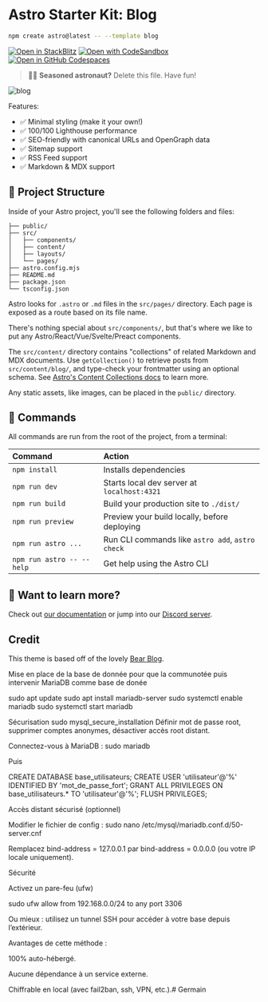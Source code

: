 # Astro Starter Kit: Blog

```sh
npm create astro@latest -- --template blog
```

[![Open in StackBlitz](https://developer.stackblitz.com/img/open_in_stackblitz.svg)](https://stackblitz.com/github/withastro/astro/tree/latest/examples/blog)
[![Open with CodeSandbox](https://assets.codesandbox.io/github/button-edit-lime.svg)](https://codesandbox.io/p/sandbox/github/withastro/astro/tree/latest/examples/blog)
[![Open in GitHub Codespaces](https://github.com/codespaces/badge.svg)](https://codespaces.new/withastro/astro?devcontainer_path=.devcontainer/blog/devcontainer.json)

> 🧑‍🚀 **Seasoned astronaut?** Delete this file. Have fun!

![blog](https://github.com/withastro/astro/assets/2244813/ff10799f-a816-4703-b967-c78997e8323d)

Features:

- ✅ Minimal styling (make it your own!)
- ✅ 100/100 Lighthouse performance
- ✅ SEO-friendly with canonical URLs and OpenGraph data
- ✅ Sitemap support
- ✅ RSS Feed support
- ✅ Markdown & MDX support

## 🚀 Project Structure

Inside of your Astro project, you'll see the following folders and files:

```text
├── public/
├── src/
│   ├── components/
│   ├── content/
│   ├── layouts/
│   └── pages/
├── astro.config.mjs
├── README.md
├── package.json
└── tsconfig.json
```

Astro looks for `.astro` or `.md` files in the `src/pages/` directory. Each page is exposed as a route based on its file name.

There's nothing special about `src/components/`, but that's where we like to put any Astro/React/Vue/Svelte/Preact components.

The `src/content/` directory contains "collections" of related Markdown and MDX documents. Use `getCollection()` to retrieve posts from `src/content/blog/`, and type-check your frontmatter using an optional schema. See [Astro's Content Collections docs](https://docs.astro.build/en/guides/content-collections/) to learn more.

Any static assets, like images, can be placed in the `public/` directory.

## 🧞 Commands

All commands are run from the root of the project, from a terminal:

| Command                   | Action                                           |
| :------------------------ | :----------------------------------------------- |
| `npm install`             | Installs dependencies                            |
| `npm run dev`             | Starts local dev server at `localhost:4321`      |
| `npm run build`           | Build your production site to `./dist/`          |
| `npm run preview`         | Preview your build locally, before deploying     |
| `npm run astro ...`       | Run CLI commands like `astro add`, `astro check` |
| `npm run astro -- --help` | Get help using the Astro CLI                     |

## 👀 Want to learn more?

Check out [our documentation](https://docs.astro.build) or jump into our [Discord server](https://astro.build/chat).

## Credit

This theme is based off of the lovely [Bear Blog](https://github.com/HermanMartinus/bearblog/).

Mise en place de la base de donnée pour que la communotée puis intervenir 
MariaDB comme base de donée 

sudo apt update
sudo apt install mariadb-server
sudo systemctl enable mariadb
sudo systemctl start mariadb

Sécurisation
sudo mysql_secure_installation
Définir mot de passe root, supprimer comptes anonymes, désactiver accès root distant.

Connectez-vous à MariaDB :
sudo mariadb

Puis

CREATE DATABASE base_utilisateurs;
CREATE USER 'utilisateur'@'%' IDENTIFIED BY 'mot_de_passe_fort';
GRANT ALL PRIVILEGES ON base_utilisateurs.* TO 'utilisateur'@'%';
FLUSH PRIVILEGES;


Accès distant sécurisé (optionnel)

Modifier le fichier de config :
sudo nano /etc/mysql/mariadb.conf.d/50-server.cnf

Remplacez bind-address = 127.0.0.1 par bind-address = 0.0.0.0 (ou votre IP locale uniquement).

Sécurité

Activez un pare-feu (ufw)

sudo ufw allow from 192.168.0.0/24 to any port 3306

Ou mieux : utilisez un tunnel SSH pour accéder à votre base depuis l’extérieur.

Avantages de cette méthode :

100% auto-hébergé.

Aucune dépendance à un service externe.

Chiffrable en local (avec fail2ban, ssh, VPN, etc.).# Germain
